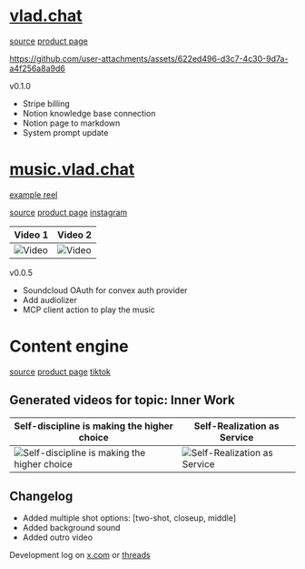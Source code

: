 # [vlad.chat](https://vlad.chat)

[source](https://github.com/vladchatware/vlad.chat)
[product page](https://shop.vlad.chat/l/chat)

https://github.com/user-attachments/assets/622ed496-d3c7-4c30-9d7a-a4f256a8a9d6

v0.1.0

- Stripe billing
- Notion knowledge base connection
- Notion page to markdown
- System prompt update

# [music.vlad.chat](https://music.vlad.chat)

[example reel](https://www.instagram.com/reel/DP5mg2VEWfb)

[source](https://github.com/vladchatware/music.vlad.chat)
[product page](https://shop.vlad.chat/l/music)
[instagram](https://www.instagram.com/music.vlad.chat)

| Video 1 | Video 2|
| --- | --- |
| ![Video](https://github.com/user-attachments/assets/979de0c9-5b2d-4c37-827b-6de9c67552c4) | ![Video](https://github.com/user-attachments/assets/f43ad15d-09e0-49b2-90aa-2982313f5739) |

v0.0.5

- Soundcloud OAuth for convex auth provider
- Add audiolizer
- MCP client action to play the music

# Content engine

[source](https://github.com/vladchatware/threads)
[product page](https://shop.vlad.chat/l/threads)
[tiktok](https://www.tiktok.com/@vladchatware?_t=ZS-90LoPkZYphh)

## Generated videos for topic: Inner Work

| Self-discipline is making the higher choice | Self-Realization as Service |
| --- | --- |
| ![Self-discipline is making the higher choice](https://github.com/user-attachments/assets/d6c952d8-3551-49ac-b285-6e735bce3774) | ![Self-Realization as Service](https://github.com/user-attachments/assets/36b7e2b5-cff5-46be-9ba8-5f09fcf973fb) |

## Changelog

- Added multiple shot options: [two-shot, closeup, middle]
- Added background sound
- Added outro video

Development log on [x.com](https://x.com/vladchatware) or [threads](https://www.threads.com/@vladchatware)
